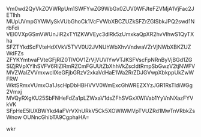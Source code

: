 Vm0wd2QyVkZOVWRpUm1SWFYwZG9WbGx0ZUV0WFJteFZVMjA1VjFac2JETlhh
MUpUVmpGYWMySkVUbGhoCk1VcFVWbXBCZUZkSFZrZGlSbkJPQ2swd1NrbFdi
VEI0VXpGSmVWUnJiR2xTYlZKWVEyc3dlRk5zUmxkaQpXR2hvVlhwS1QyTXha
SFZTYkdScFVteHdXVkV5TVV0U2JVNUhWbXhvVndwaVZrVjNWbXBKZUZWdFZs
ZFYKYmtwaFVteGFjRlZ0TlVOV1ZrVjVUVlYwVTJKSFVscFpNRnByVjBGd1ZG
SlZjRVpXYlhSVFV6RlZlRmRZCmFGUUtZbXhhVkZscldtRmpSbGwzV2tjNWFV
MVZWalZVVmxwcllXeGFjbGRzV2xkaVdHaE1Wa2RrZDJGVwpXbkppUkZwWFRW
WktSRmxVUmxOa1JscHpDbHBHVVV0WmExcGhWREZXYzJGR1RsTldiWGg2Vmxj
MVQyRXgKU25SbFNHeFdZa1pLZWxaV1dsZFhSVGxXWlVab1YyVnNXazFYVkVK
SFpHeE5lUXBWYkd4aFVrVXhURkV5Ck5XOWlWMVpTVUZRd1MwTnVRbkZsWnow
OUNncGhibTA9CgphaHA=

wkr